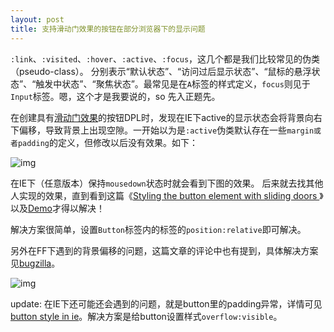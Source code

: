```yaml
---
layout: post
title: 支持滑动门效果的按钮在部分浏览器下的显示问题
---
```


`:link`、`:visited`、`:hover`、`:active`、`:focus`，这几个都是我们比较常见的伪类（pseudo-class）。
分别表示“默认状态”、“访问过后显示状态”、“鼠标的悬浮状态”、“触发中状态”、“聚焦状态”。最常见是在`A`标签的样式定义，`focus`则见于`Input`标签。嗯，这个才是我要说的，so 先入正题先。

在创建具有[滑动门效果][3]的按钮DPL时，发现在IE下active的显示状态会将背景向右下偏移，导致背景上出现空隙。一开始以为是`:active`伪类默认存在一些`margin或者padding`的定义，但修改以后没有效果。如下：

![img](http://ww4.sinaimg.cn/mw690/61302639gw1dwrohtjylej.jpg)

在IE下（任意版本）保持`mousedown`状态时就会看到下图的效果。
后来就去找其他人实现的效果，直到看到这篇《[Styling the button element with sliding doors
][1]》以及[Demo][4]才得以解决！

解决方案很简单，设置`Button`标签内的标签的`position:relative`即可解决。

另外在FF下遇到的背景偏移的问题，这篇文章的评论中也有提到，具体解决方案见[bugzilla][2]。

![img](http://ww4.sinaimg.cn/mw690/61302639gw1dwrohum54pj.jpg)

update: 在IE下还可能还会遇到的问题，就是button里的padding异常，详情可见[button style in ie][5]。解决方案是给button设置样式`overflow:visible`。

[1]:http://filamentgroup.com/lab/styling_the_button_element_with_sliding_doors_archived/
[2]:https://bugzilla.mozilla.org/show_bug.cgi?id=140562
[3]:http://www.w3cn.org/article/translate/2005/112.html
[4]:http://filamentgroup.com/examples/buttonElement/
[5]:http://stackoverflow.com/questions/1567419/button-styling-in-ie
